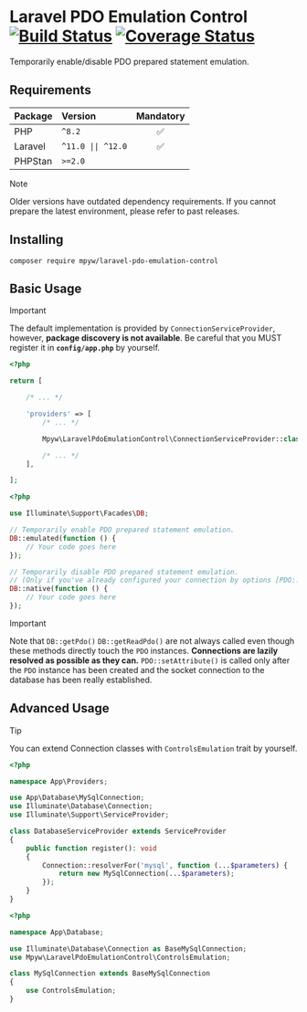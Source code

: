 # Laravel PDO Emulation Control<br>[![Build Status](https://github.com/mpyw/laravel-pdo-emulation-control/actions/workflows/ci.yml/badge.svg?branch=master)](https://github.com/mpyw/laravel-pdo-emulation-control/actions) [![Coverage Status](https://coveralls.io/repos/github/mpyw/laravel-pdo-emulation-control/badge.svg?branch=master)](https://coveralls.io/github/mpyw/laravel-pdo-emulation-control?branch=master)

Temporarily enable/disable PDO prepared statement emulation.

## Requirements

| Package | Version                               | Mandatory |
|:--------|:--------------------------------------|:---------:|
| PHP     | <code>^8.2</code>                     |     ✅     |
| Laravel | <code>^11.0 &#124;&#124; ^12.0</code> |     ✅     |
| PHPStan | <code>&gt;=2.0</code>                 |           |

> [!NOTE]
> Older versions have outdated dependency requirements. If you cannot prepare the latest environment, please refer to past releases.

## Installing

```
composer require mpyw/laravel-pdo-emulation-control
```

## Basic Usage

> [!IMPORTANT]
> The default implementation is provided by `ConnectionServiceProvider`, however, **package discovery is not available**.
Be careful that you MUST register it in **`config/app.php`** by yourself.

```php
<?php

return [

    /* ... */

    'providers' => [
        /* ... */

        Mpyw\LaravelPdoEmulationControl\ConnectionServiceProvider::class,

        /* ... */
    ],

];
```

```php
<?php

use Illuminate\Support\Facades\DB;

// Temporarily enable PDO prepared statement emulation.
DB::emulated(function () {
    // Your code goes here
});

// Temporarily disable PDO prepared statement emulation.
// (Only if you've already configured your connection by options [PDO::ATTR_EMULATE_PREPARES => true])
DB::native(function () {
    // Your code goes here    
});
```

> [!IMPORTANT]
> Note that `DB::getPdo()` `DB::getReadPdo()` are not always called even though these methods directly touch the `PDO` instances.
> **Connections are lazily resolved as possible as they can.**
> `PDO::setAttribute()` is called only after the `PDO` instance has been created and the socket connection to the database has been really established.

## Advanced Usage

> [!TIP]
> You can extend Connection classes with `ControlsEmulation` trait by yourself.

```php
<?php

namespace App\Providers;

use App\Database\MySqlConnection;
use Illuminate\Database\Connection;
use Illuminate\Support\ServiceProvider;

class DatabaseServiceProvider extends ServiceProvider
{
    public function register(): void
    {
        Connection::resolverFor('mysql', function (...$parameters) {
            return new MySqlConnection(...$parameters);
        });
    }
}
```

```php
<?php

namespace App\Database;

use Illuminate\Database\Connection as BaseMySqlConnection;
use Mpyw\LaravelPdoEmulationControl\ControlsEmulation;

class MySqlConnection extends BaseMySqlConnection
{
    use ControlsEmulation;
}
```
